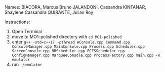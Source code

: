Names: 
BIACORA, Marcus Bruno
JALANDONI, Cassandra
KINTANAR, Shaylene Cassandra
QUIRANTE, Julian Roy

Instructions:
1. Open Terminal
2. move to MO1-polished directory with `cd MO1-polished`
3. enter `g++ -std=c++17 -pthread AConsole.cpp Command.cpp ConsoleManager.cpp MainConsole.cpp Process.cpp Scheduler.cpp ScreenConsole.cpp RRScheduler.cpp FCFSScheduler.cpp ConfigManager.cpp MarqueeConsole.cpp ProcessFactory.cpp main.cpp -o emulator`
4. run `./emulator`
